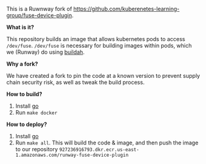 This is a Ruwnway fork of https://github.com/kuberenetes-learning-group/fuse-device-plugin.

**What is it?**

This repository builds an image that allows kubernetes pods to access `/dev/fuse`. `/dev/fuse` is necessary for building images within pods, which we (Runway) do using [buildah](https://buildah.io/).

**Why a fork?**

We have created a fork to pin the code at a known version to prevent supply chain security risk, as well as tweak the build process.

**How to build?**

1.  Install [go](https://go.dev/doc/install)
2.  Run `make docker`

**How to deploy?**

1.  Install [go](https://go.dev/doc/install)
2.  Run `make all`. This will build the code & image, and then push the image to our repository `927236916793.dkr.ecr.us-east-1.amazonaws.com/runway-fuse-device-plugin`
